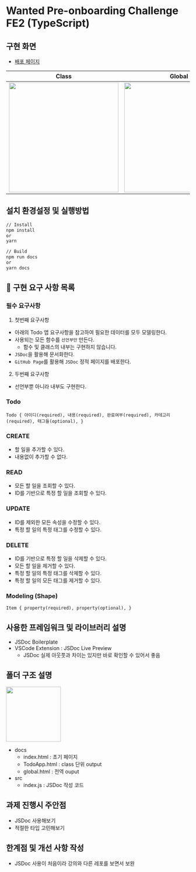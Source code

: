 # Wanted Pre-onboarding Challenge FE2 (TypeScript)

## 구현 화면

- [배포 페이지](https://ganeodolu.github.io/wanted-pre-onboarding-challenge-fe-2/TodoApp.html)

|Class|Global|
|------------|-------------|
|<img src="https://user-images.githubusercontent.com/52700427/189060022-e976c9b1-2eb7-4769-af4c-32aa27787afc.png" width="300">|<img src="https://user-images.githubusercontent.com/52700427/189060212-e077496e-876e-4a9c-afb0-6f40026005aa.png" width="300">|


## 설치 환경설정 및 실행방법

```bash
// Install
npm install
or
yarn

// Build
npm run docs
or
yarn docs
```

## **📝** 구현 요구 사항 목록

### **필수 요구사항**

1. 첫번째 요구사항
- 아래의 Todo 앱 요구사항을 참고하여 필요한 데이터를 모두 모델링한다.
- 사용되는 모든 함수를 `선언부만` 만든다.
    - 함수 및 클래스의 내부는 구현하지 않습니다.
- `JSDoc`을 활용해 문서화한다.
- `GitHub Page`를 활용해 `JSDoc` 정적 페이지를 배포한다.

2. 두번째 요구사항
- 선언부뿐 아니라 내부도 구현한다.

### **Todo**

`Todo {
  아이디(required),
  내용(required),
  완료여부(required),
  카테고리(required),
  태그들(optional),
}`

### **CREATE**

- 할 일을 추가할 수 있다.
- 내용없이 추가할 수 없다.

### **READ**

- 모든 할 일을 조회할 수 있다.
- ID를 기반으로 특정 할 일을 조회할 수 있다.

### **UPDATE**

- ID를 제외한 모든 속성을 수정할 수 있다.
- 특정 할 일의 특정 태그를 수정할 수 있다.

### **DELETE**

- ID를 기반으로 특정 할 일을 삭제할 수 있다.
- 모든 할 일을 제거할 수 있다.
- 특정 할 일의 특정 태그를 삭제할 수 있다.
- 특정 할 일의 모든 태그를 제거할 수 있다.

### **Modeling (Shape)**

`Item {
  property(required),
  property(optional),
}`

## 사용한 프레임워크 및 라이브러리 설명

- JSDoc Boilerplate
- VSCode Extension : JSDoc Live Preview
    - JSDoc 실제 아웃풋과 차이는 있지만 바로 확인할 수 있어서 좋음

## 폴더 구조 설명
<img src="https://user-images.githubusercontent.com/52700427/188392661-b2f6e000-b890-492b-b173-2a81d40494ff.png" width="150">

- docs
    - index.html : 초기 페이지
    - TodoApp.html : class 단위 output
    - global.html : 전역 ouput
- src
    - index.js : JSDoc 작성 코드

## 과제 진행시 주안점

- JSDoc 사용해보기
- 적절한 타입 고민해보기

## 한계점 및 개선 사항 작성

- JSDoc 사용이 처음이라 강의와 다른 레포를 보면서 보완
